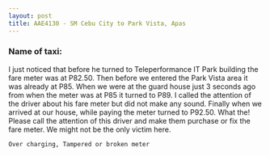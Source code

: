 ```yaml
---
layout: post
title: AAE4130 - SM Cebu City to Park Vista, Apas
---
```


### Name of taxi: 

I just noticed that before he turned to Teleperformance IT Park building the fare meter was at P82.50. Then before we entered the Park Vista area it was already at P85. When we were at the guard house just 3 seconds ago from when the meter was at P85 it turned to P89. I called the attention of the driver about his fare meter but did not make any sound. Finally when we arrived at our house, while paying the meter turned to P92.50.  What the! Please call the attention of this driver and make them purchase or fix the fare meter. We might not be the only victim here.

```Over charging, Tampered or broken meter```
